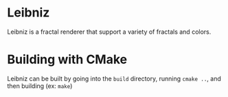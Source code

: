 # Leibniz

Leibniz is a fractal renderer that support a variety of fractals and colors.

# Building with CMake

Leibniz can be built by going into the `build` directory, running `cmake ..`, and then building (ex: `make`)
